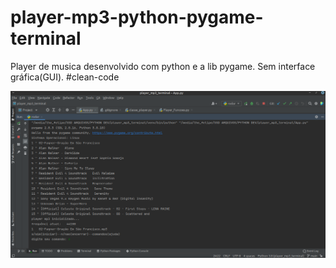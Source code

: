 # player-mp3-python-pygame-terminal
Player de musica desenvolvido com python e a lib pygame. Sem interface gráfica(GUI). 
#clean-code 

![alt text](https://github.com/Felipe500/player-mp3-python-pygame-terminal/blob/main/Captura%20de%20tela_2021-11-06_09-24-23.png?raw=true)
